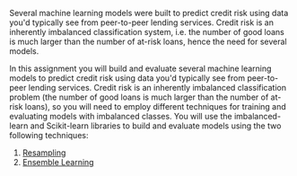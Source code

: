 Several machine learning models were built to predict credit risk using data you'd typically see from peer-to-peer lending services. Credit risk is an inherently imbalanced classification system, i.e. the number of good loans is much larger than the number of at-risk loans, hence the need for several models. 

In this assignment you will build and evaluate several machine learning models to predict credit risk using data you'd typically see from peer-to-peer lending services. Credit risk is an inherently imbalanced classification problem (the number of good loans is much larger than the number of at-risk loans), so you will need to employ different techniques for training and evaluating models with imbalanced classes. You will use the imbalanced-learn and Scikit-learn libraries to build and evaluate models using the two following techniques:

1. [Resampling](#Resampling)
2. [Ensemble Learning](#Ensemble-Learning)